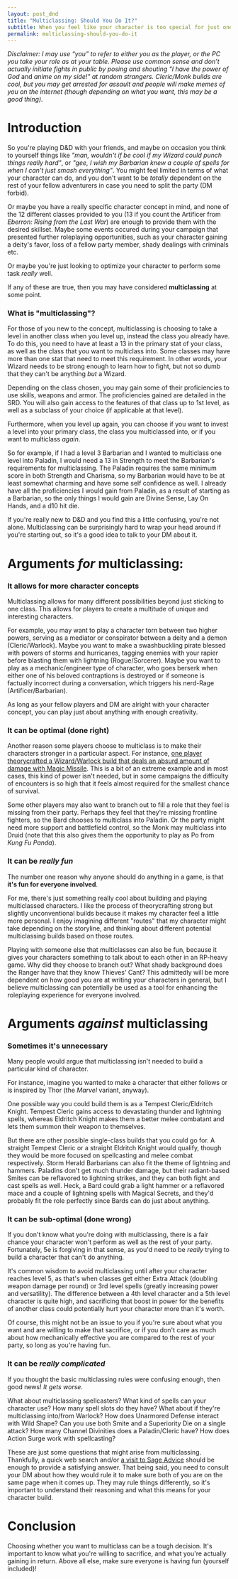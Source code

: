 ```yaml
---
layout: post_dnd
title: "Multiclassing: Should You Do It?"
subtitle: When you feel like your character is too special for just one class
permalink: multiclassing-should-you-do-it
---
```


*Disclaimer: I may use “you” to refer to either you as the player, or the PC you take your role as at your table. Please use common sense and don’t actually initiate fights in public by posing and shouting "I have the power of God* and *anime on my side!" at random strangers. Cleric/Monk builds are cool, but you may get arrested for assault and people will make memes of you on the internet (though depending on what you want, this may be a good thing).*

# Introduction

So you're playing D&D with your friends, and maybe on occasion you think to yourself things like *"man, wouldn't if be cool if my Wizard could punch things really hard"*, or *"gee, I wish my Barbarian knew a couple of spells for when I can't just smash everything"*. You might feel limited in terms of what your character can do, and you don't want to be *totally* dependent on the rest of your fellow adventurers in case you need to split the party (DM forbid).

Or maybe you have a really specific character concept in mind, and none of the 12 different classes provided to you (13 if you count the Artificer from *Eberron: Rising from the Last War*) are enough to provide them with the desired skillset. Maybe some events occured during your campaign that presented further roleplaying opportunities, such as your character gaining a deity's favor, loss of a fellow party member, shady dealings with criminals etc.

Or maybe you're just looking to optimize your character to perform some task *really* well.

If any of these are true, then you may have considered **multiclassing** at some point.

### What is "multiclassing"?

For those of you new to the concept, multiclassing is choosing to take a level in another class when you level up, instead the class you already have. To do this, you need to have at least a 13 in the primary stat of your class, as well as the class that you want to multiclass into. Some classes may have more than one stat that need to meet this requirement. In other words, your Wizard needs to be strong enough to learn how to fight, but not so dumb that they can't be anything *but* a Wizard.

Depending on the class chosen, you may gain some of their proficiencies to use skills, weapons and armor. The proficiencies gained are detailed in the SRD. You will also gain access to the features of that class up to 1st level, as well as a subclass of your choice (if applicable at that level).

Furthermore, when you level up again, you can choose if you want to invest a level into your primary class, the class you multiclassed into, or if you want to multiclass *again*.

So for example, if I had a level 3 Barbarian and I wanted to multiclass one level into Paladin, I would need a 13 in Strength to meet the Barbarian's requirements for multiclassing. The Paladin requires the same minimum score in both Strength and Charisma, so my Barbarian would have to be at least somewhat charming and have some self confidence as well. I already have all the proficiencies I would gain from Paladin, as a result of starting as a Barbarian, so the only things I would gain are Divine Sense, Lay On Hands, and a d10 hit die.

If you're really new to D&D and you find this a little confusing, you're not alone. Multiclassing can be surprisingly hard to wrap your head around if you're starting out, so it's a good idea to talk to your DM about it.

# Arguments *for* multiclassing:

### It allows for more character concepts

Multiclassing allows for many different possibilities beyond just sticking to one class. This allows for players to create a multitude of unique and interesting characters.

For example, you may want to play a character torn between two higher powers, serving as a mediator or conspirator between a deity and a demon (Cleric/Warlock). Maybe you want to make a swashbuckling pirate blessed with powers of storms and hurricanes, tagging enemies with your rapier before blasting them with lightning (Rogue/Sorcerer). Maybe you want to play as a mechanic/engineer type of character, who goes berserk when either one of his beloved contraptions is destroyed or if someone is factually incorrect during a conversation, which triggers his nerd-Rage (Artificer/Barbarian).

As long as your fellow players and DM are alright with your character concept, you can play just about anything with enough creativity.

### It can be optimal (done right)

Another reason some players choose to multiclass is to make their characters stronger in a particular aspect. For instance, [one player theorycrafted a Wizard/Warlock build that deals an absurd amount of damage with Magic Missile](https://www.reddit.com/r/dndnext/comments/9lhgmy/insane_build_the_nuclear_wizard/). This is a bit of an extreme example and in most cases, this kind of power isn't needed, but in some campaigns the difficulty of encounters is so high that it feels almost required for the smallest chance of survival.

Some other players may also want to branch out to fill a role that they feel is missing from their party. Perhaps they feel that they're missing frontline fighters, so the Bard chooses to multiclass into Paladin. Or the party might need more support and battlefield control, so the Monk may multiclass into Druid (note that this also gives them the opportunity to play as Po from *Kung Fu Panda*).

### It can be *really fun*

The number one reason why anyone should do anything in a game, is that **it's fun for everyone involved**.

For me, there's just something really cool about building and playing multiclassed characters. I like the process of theorycrafting strong but slightly unconventional builds because it makes my character feel a little more personal. I enjoy imagining different "routes" that my character might take depending on the storyline, and thinking about different potential multiclassing builds based on those routes.

Playing with someone else that multiclasses can also be fun, because it gives your characters something to talk about to each other in an RP-heavy game. Why did they choose to branch out? What shady background does the Ranger have that they know Thieves' Cant? This admittedly will be more dependent on how good you are at writing your characters in general, but I believe multiclassing can potentially be used as a tool for enhancing the roleplaying experience for everyone involved.

# Arguments *against* multiclassing

### Sometimes it's unnecessary

Many people would argue that multiclassing isn't needed to build a particular kind of character.

For instance, imagine you wanted to make a character that either follows or is inspired by Thor (the *Marvel* variant, anyway).

One possible way you could build them is as a Tempest Cleric/Eldritch Knight. Tempest Cleric gains access to devastating thunder and lightning spells, whereas Eldritch Knight makes them a better melee combatant and lets them summon their weapon to themselves.

But there are other possible single-class builds that you could go for. A straight Tempest Cleric or a straight Eldritch Knight would qualify, though they would be more focused on spellcasting and melee combat respectively. Storm Herald Barbarians can also fit the theme of lightning and hammers. Paladins don't get much thunder damage, but their radiant-based Smites can be reflavored to lightning strikes, and they can both fight and cast spells as well. Heck, a Bard could grab a light hammer or a reflavored mace and a couple of lightning spells with Magical Secrets, and they'd probably fit the role perfectly since Bards can do just about anything.

### It can be sub-optimal (done wrong)

If you don't know what you're doing with multiclassing, there is a fair chance your character won't perform as well as the rest of your party. Fortunately, 5e is forgiving in that sense, as you'd need to be *really* trying to build a character that can't do anything.

It's common wisdom to avoid multiclassing until after your character reaches level 5, as that's when classes get either Extra Attack (doubling weapon damage per round) or 3rd level spells (greatly increasing power and versatility). The difference between a 4th level character and a 5th level character is quite high, and sacrificing that boost in power for the benefits of another class could potentially hurt your character more than it's worth.

Of course, this might not be an issue to you if you're sure about what you want and are willing to make that sacrifice, or if you don't care as much about how mechanically effective you are compared to the rest of your party, so long as you're having fun.

### It can be *really complicated*

If you thought the basic multiclassing rules were confusing enough, then good news! *It gets worse.*

What about multiclassing spellcasters? What kind of spells can your character use? How many spell slots do they have? What about if they're multiclassing into/from Warlock? How does Unarmored Defense interact with Wild Shape? Can you use both Smite and a Superiority Die on a single attack? How many Channel Divinities does a Paladin/Cleric have? How does Action Surge work with spellcasting?

These are just some questions that might arise from multiclassing. Thankfully, a quick web search and/or [a visit to Sage Advice](https://www.sageadvice.eu) should be enough to provide a satisfying answer. That being said, you need to consult your DM about how they would rule it to make sure both of you are on the same page when it comes up. They may rule things differently, so it's important to understand their reasoning and what this means for your character build.

# Conclusion

Choosing whether you want to multiclass can be a tough decision. It's important to know what you're willing to sacrifice, and what you're actually gaining in return. Above all else, make sure everyone is having fun (yourself included)!